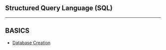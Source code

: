 <!--


[<p align="center">
<img src=" https://cdn-icons.flaticon.com/png/512/5815/premium/5815478.png?token=exp=1659503198~hmac=c5b8dcc2e8d737a2fc72cb69505826aa" title = "SQL" height='200'></p>](https://www.google.com/search?q=sql&rlz=1C1CHBF_enIN998IN998&oq=sql&aqs=chrome..69i57j69i59j0i67l3j69i60l3.1287j0j7&sourceid=chrome&ie=UTF-8)


-->

## Structured Query Language (SQL)

---

## BASICS

* [Database Creation](https://github.com/004Ajay/SQL/blob/main/createdb.sql)

<!--   
---
## BASICS

* [Database Creation](https://github.com/004Ajay/SQL/blob/main/createdb.sql)

* [Database Creation](https://github.com/004Ajay/SQL/blob/main/createdb.sql)

* [Database Creation](https://github.com/004Ajay/SQL/blob/main/createdb.sql)

* [Database Creation](https://github.com/004Ajay/SQL/blob/main/createdb.sql)

* [Database Creation](https://github.com/004Ajay/SQL/blob/main/createdb.sql)


---

## ARRAYS


## MATRIX


---

## SEARCHING


---

## FUNCTION


---

-->